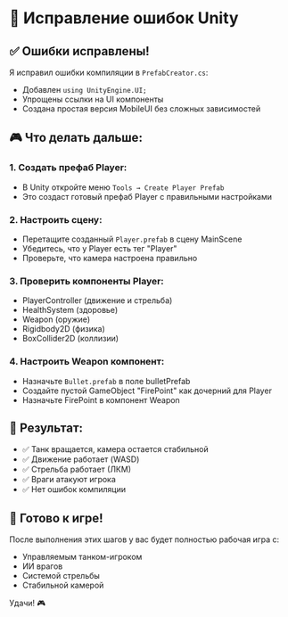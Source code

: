 # 🔧 Исправление ошибок Unity

## ✅ Ошибки исправлены!

Я исправил ошибки компиляции в `PrefabCreator.cs`:
- Добавлен `using UnityEngine.UI;`
- Упрощены ссылки на UI компоненты
- Создана простая версия MobileUI без сложных зависимостей

## 🎮 Что делать дальше:

### 1. Создать префаб Player:
- В Unity откройте меню `Tools → Create Player Prefab`
- Это создаст готовый префаб Player с правильными настройками

### 2. Настроить сцену:
- Перетащите созданный `Player.prefab` в сцену MainScene
- Убедитесь, что у Player есть тег "Player"
- Проверьте, что камера настроена правильно

### 3. Проверить компоненты Player:
- PlayerController (движение и стрельба)
- HealthSystem (здоровье)
- Weapon (оружие)
- Rigidbody2D (физика)
- BoxCollider2D (коллизии)

### 4. Настроить Weapon компонент:
- Назначьте `Bullet.prefab` в поле bulletPrefab
- Создайте пустой GameObject "FirePoint" как дочерний для Player
- Назначьте FirePoint в компонент Weapon

## 🎯 Результат:
- ✅ Танк вращается, камера остается стабильной
- ✅ Движение работает (WASD)
- ✅ Стрельба работает (ЛКМ)
- ✅ Враги атакуют игрока
- ✅ Нет ошибок компиляции

## 🚀 Готово к игре!

После выполнения этих шагов у вас будет полностью рабочая игра с:
- Управляемым танком-игроком
- ИИ врагов
- Системой стрельбы
- Стабильной камерой

Удачи! 🎮